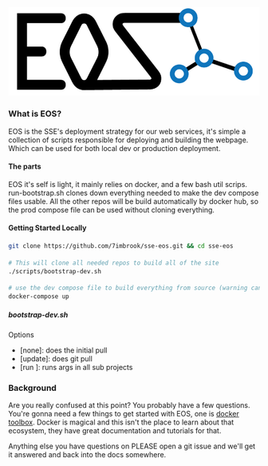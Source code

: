 ![/resources/EOS.gif](/resources/EOS.gif)
### What is EOS?
EOS is the SSE's deployment strategy for our web services, it's simple a collection of scripts responsible for deploying and building the webpage. Which can be used for both local dev or production deployment.

#### The parts
EOS it's self is light, it mainly relies on docker, and a few bash util scrips. run-bootstrap.sh clones down everything needed to make the dev compose files usable. All the other repos will be build automatically by docker hub, so the prod compose file can be used without cloning everything.

#### Getting Started Locally
```bash
git clone https://github.com/7imbrook/sse-eos.git && cd sse-eos

# This will clone all needed repos to build all of the site
./scripts/bootstrap-dev.sh

# use the dev compose file to build everything from source (warning can take up to 40 mins)
docker-compose up
```

##### bootstrap-dev.sh
Options
- [none]: does the initial pull
- [update]: does git pull
- [run <args>]: runs args in all sub projects

### Background
Are you really confused at this point? You probably have a few questions. You're gonna need a few things to get started with EOS, one is [docker toolbox](https://www.docker.com/products/docker-toolbox). Docker is magical and this isn't the place to learn about that ecosystem, they have great documentation and tutorials for that.

Anything else you have questions on PLEASE open a git issue and we'll get it answered and back into the docs somewhere.
